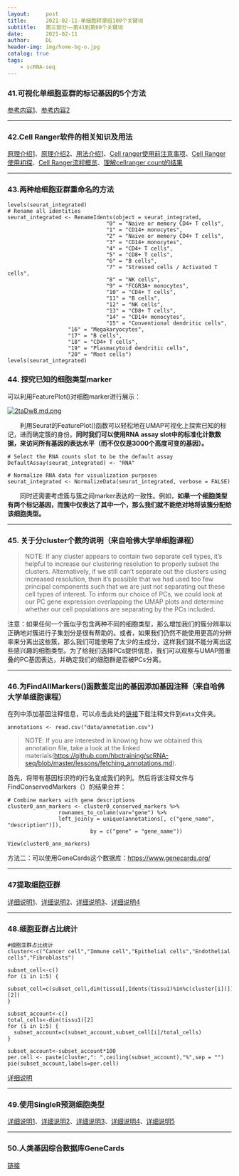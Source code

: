 ```yaml
---
layout:     post
title:      2021-02-11-单细胞转录组100个关键词
subtitle:   第三部分——第41到第60个关键词
date:       2021-02-11
author:     DL
header-img: img/home-bg-o.jpg
catalog: true
tags:
    - scRNA-seq
---
```


### 41.可视化单细胞亚群的标记基因的5个方法

[参考内容1](https://mp.weixin.qq.com/s/enGx9_Sv5wKLdtygL7b4Jw)、[参考内容2](https://www.jianshu.com/p/3d72f95d7efd)

---

### 42.Cell Ranger软件的相关知识及用法


[原理介绍1](https://mp.weixin.qq.com/s/0GCcGVO_8o4-irIEXEzy8A)、[原理介绍2](https://mp.weixin.qq.com/s/MGTLeoaRBUXRQTGvJ8mnLQ)、[用法介绍1](https://mp.weixin.qq.com/s/qRSib3rXsmIIvl7j8ZMbgg)、[Cell ranger使用前注意事项](https://mp.weixin.qq.com/s/fP8f4HboMM7m2Nd7AIljlg)、[Cell Ranger使用初探](https://mp.weixin.qq.com/s/6Jqu-20HasfHen6vRUSSBQ)、[Cell Ranger流程概览](https://mp.weixin.qq.com/s/v2S8obShNRpeTRFQt2PrwQ)、[理解cellranger count的结果](https://mp.weixin.qq.com/s/_VGFGmYBJmYm_4KLc9zamg)

---

### 43.两种给细胞亚群重命名的方法

```
levels(seurat_integrated)
# Rename all identities
seurat_integrated <- RenameIdents(object = seurat_integrated, 
                               "0" = "Naive or memory CD4+ T cells",
                               "1" = "CD14+ monocytes",
                               "2" = "Naive or memory CD4+ T cells",
                               "3" = "CD14+ monocytes",
                               "4" = "CD4+ T cells",
                               "5" = "CD8+ T cells",
                               "6" = "B cells",
                               "7" = "Stressed cells / Activated T cells",
                               "8" = "NK cells",
                               "9" = "FCGR3A+ monocytes",
                               "10" = "CD4+ T cells",
                               "11" = "B cells",
                               "12" = "NK cells",
                               "13" = "CD8+ T cells",
                               "14" = "CD14+ monocytes",
                               "15" = "Conventional dendritic cells",
                   "16" = "Megakaryocytes",
                   "17" = "B cells", 
                   "18" = "CD4+ T cells", 
                   "19" = "Plasmacytoid dendritic cells", 
                   "20" = "Mast cells")
levels(seurat_integrated)

```

### 44. 探究已知的细胞类型marker

可以利用FeaturePlot()对细胞marker进行展示：

[![2taDw8.md.png](https://z3.ax1x.com/2021/06/05/2taDw8.md.png)](https://imgtu.com/i/2taDw8)

&emsp;&emsp;利用Seurat的FeaturePlot()函数可以轻松地在UMAP可视化上探索已知的标记，进而确定簇的身份。**同时我们可以使用RNA assay slot中的标准化计数数据，来访问所有基因的表达水平（而不仅仅是3000个高度可变的基因）。**

```
# Select the RNA counts slot to be the default assay
DefaultAssay(seurat_integrated) <- "RNA"

# Normalize RNA data for visualization purposes
seurat_integrated <- NormalizeData(seurat_integrated, verbose = FALSE)
```

&emsp;&emsp;同时还需要考虑簇与簇之间marker表达的一致性。例如，**如果一个细胞类型有两个标记基因，而簇中仅表达了其中一个，那么我们就不能绝对地将该簇分配给该细胞类型。**

---

### 45. 关于分cluster个数的说明（来自哈佛大学单细胞课程）

> NOTE: If any cluster appears to contain two separate cell types, it’s helpful to increase our clustering resolution to properly subset the clusters. Alternatively, if we still can’t separate out the clusters using increased resolution, then it’s possible that we had used too few principal components such that we are just not separating out these cell types of interest. To inform our choice of PCs, we could look at our PC gene expression overlapping the UMAP plots and determine whether our cell populations are separating by the PCs included.

注意：如果任何一个簇似乎包含两种不同的细胞类型，那么增加我们的簇分辨率以正确地对簇进行子集划分是很有帮助的。或者，如果我们仍然不能使用更高的分辨率来分离出这些簇，那么我们可能使用了太少的主成分，这样我们就不能分离出这些感兴趣的细胞类型。为了给我们选择PCs提供信息，我们可以观察与UMAP图重叠的PC基因表达，并确定我们的细胞群是否被PCs分离。

---

### 46.为FindAllMarkers()函数鉴定出的基因添加基因注释（来自哈佛大学单细胞课程）

在列中添加基因注释信息，可以点击此处的[链接](https://github.com/hbctraining/scRNA-seq/raw/master/data/annotation.csv)下载注释文件到`data`文件夹。

```
annotations <- read.csv("data/annotation.csv")
```

> NOTE: If you are interested in knowing how we obtained this annotation file, take a look at the linked materials(https://github.com/hbctraining/scRNA-seq/blob/master/lessons/fetching_annotations.md).

首先，将带有基因标识符的行名变成我们的列。然后将该注释文件与FindConservedMarkers（）的结果合并：

```
# Combine markers with gene descriptions 
cluster0_ann_markers <- cluster0_conserved_markers %>% 
                rownames_to_column(var="gene") %>% 
                left_join(y = unique(annotations[, c("gene_name", "description")]),
                          by = c("gene" = "gene_name"))

View(cluster0_ann_markers)
```

方法二：可以使用GeneCards这个数据库：https://www.genecards.org/

---

### 47提取细胞亚群

[详细说明1](https://www.bilibili.com/read/cv7142541/)、[详细说明2](https://www.jianshu.com/p/462da4470423)、[详细说明3](http://www.sci666.net/38665.html)、[详细说明4](https://mp.weixin.qq.com/s?src=11&timestamp=1623819418&ver=3133&signature=ocQ7qbdLKsVV9zyR20wDrc11sXXbMs5qPuwbLAaZ2CKIg6j1pJVjmMP4S*QoS7ynFG2rv91pwlhpf3mUCnaXGqgVjQfyq4RRIhY*8jnY9teuH5QVtqJkL6gEj86J*CQL&new=1)

---

### 48.细胞亚群占比统计

```
#细胞亚群占比统计
cluster<-c("Cancer cell","Immune cell","Epithelial cells","Endothelial cells","Fibroblasts")

subset_cell<-c()
for (i in 1:5) {
  subset_cell=c(subset_cell,dim(tissu1[,Idents(tissu1)%in%c(cluster[i])])[2])
}

subset_account<-c()
total_cells<-dim(tissu1)[2]
for (i in 1:5) {
  subset_account=c(subset_account,subset_cell[i]/total_cells)
}

subset_account<-subset_account*100
per.cell <- paste(cluster,": ",ceiling(subset_account),"%",sep = "")
pie(subset_account,labels=per.cell) 
```

[详细说明](https://mp.weixin.qq.com/s?__biz=MzAxMDkxODM1Ng==&mid=2247502453&idx=1&sn=ab9e0b31042099ec52efcaa90bca3b9c&chksm=9b4b8aceac3c03d8ba5f5e436edbf139c4af7ffd7128dee473e7a959faf61c6ad9cd58688a50&scene=178&cur_album_id=1861541079779442695#rd)

---

### 49.使用SingleR预测细胞类型

[详细说明1](https://www.jianshu.com/p/15937402b405)、[详细说明2](https://bioconductor.org/packages/devel/bioc/vignettes/SingleR/inst/doc/SingleR.html)、[详细说明3](http://events.jianshu.io/p/84265fb7dfe5)、[详细说明4](https://zhuanlan.zhihu.com/p/368103681)、[详细说明5](https://www.jianshu.com/p/642943a32204?utm_campaign=maleskine&utm_content=note&utm_medium=seo_notes&utm_source=recommendation)

---

### 50.人类基因综合数据库GeneCards

[链接](https://www.genecards.org/)




